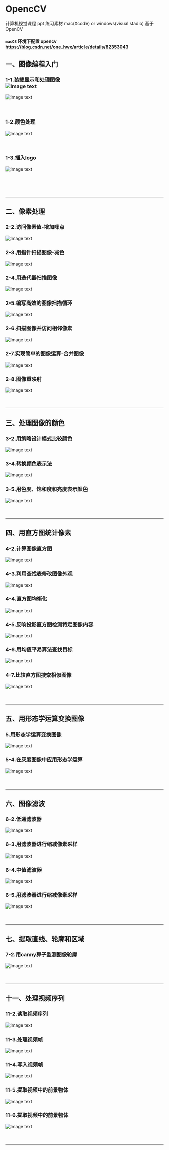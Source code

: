 # OpencCV

计算机视觉课程 ppt 练习素材 mac(Xcode) or windows(visual stadio) 基于OpenCV <br>

#### `macOS` 环境下配置 opencv https://blog.csdn.net/one_hwx/article/details/82353043 <br>

## 一、图像编程入门<br>
### 1-1.装载显示和处理图像<br>![Image text](https://github.com/122537067/OpencCV/blob/master/MyCode/1Entry/photo/exeT.png)
![Image text](https://github.com/122537067/OpencCV/blob/master/MyCode/1Entry/photo/code.png)
<br><br><br>
### 1-2.颜色处理<br>
![Image text](https://github.com/122537067/OpencCV/blob/master/MyCode/1-2Entry/photo/1-2-1.png)
<br><br><br>
### 1-3.插入logo
![Image text](https://github.com/122537067/OpencCV/blob/master/MyCode/1-2Entry/photo/1-3-1.jpg)

<br><br><br>
***

## 二、像素处理<br>
### 2-2.访问像素值-增加噪点<br/>
![Image text](https://github.com/122537067/OpencCV/blob/master/MyCode/2OperatingPixel/image/2-2.png)
### 2-3.用指针扫描图像-减色<br/>
![Image text](https://github.com/122537067/OpencCV/blob/master/MyCode/2OperatingPixel/image/2-3.png)
### 2-4.用迭代器扫描图像<br/>
![Image text](https://github.com/122537067/OpencCV/blob/master/MyCode/2OperatingPixel/image/2-4.png)
### 2-5.编写高效的图像扫描循环<br/>
![Image text](https://github.com/122537067/OpencCV/blob/master/MyCode/2OperatingPixel/image/2-5.png)
### 2-6.扫描图像并访问相邻像素<br/>
![Image text](https://github.com/122537067/OpencCV/blob/master/MyCode/2OperatingPixel/image/2-6.png)
### 2-7.实现简单的图像运算-合并图像<br/>
![Image text](https://github.com/122537067/OpencCV/blob/master/MyCode/2OperatingPixel/image/2-7.png)
### 2-8.图像重映射<br/>
![Image text](https://github.com/122537067/OpencCV/blob/master/MyCode/2OperatingPixel/image/2-8.png)
<br><br><br>
***

## 三、处理图像的颜色<br>
### 3-2.用策略设计模式比较颜色<br/>
![Image text](https://github.com/122537067/OpencCV/blob/master/MyCode/3ImageColor/image/3-2.png)
### 3-4.转换颜色表示法<br/>
![Image text](https://github.com/122537067/OpencCV/blob/master/MyCode/3ImageColor/image/3-4.png)
### 3-5.用色度、饱和度和亮度表示颜色<br/>
![Image text](https://github.com/122537067/OpencCV/blob/master/MyCode/3ImageColor/image/3-5.png)
<br><br><br>
***

## 四、用直方图统计像素
### 4-2.计算图像直方图
![Image text](https://github.com/122537067/OpencCV/blob/master/MyCode/4Statistical/image/4-2.png)
### 4-3.利用查找表修改图像外观
![Image text](https://github.com/122537067/OpencCV/blob/master/MyCode/4Statistical/image/4-3.png)
### 4-4.直方图均衡化
![Image text](https://github.com/122537067/OpencCV/blob/master/MyCode/4Statistical/image/4-4.png)
### 4-5.反响投影直方图检测特定图像内容
![Image text](https://github.com/122537067/OpencCV/blob/master/MyCode/4Statistical/image/4-5.png)
### 4-6.用均值平易算法查找目标
![Image text](https://github.com/122537067/OpencCV/blob/master/MyCode/4Statistical/image/4-6.png)
### 4-7.比较直方图搜索相似图像
![Image text](https://github.com/122537067/OpencCV/blob/master/MyCode/4Statistical/image/4-7.png)
<br><br><br>
***

## 五、用形态学运算变换图像
### 5.用形态学运算变换图像
![Image text](https://github.com/122537067/OpencCV/blob/master/MyCode/5Morphology/image/5.png)
### 5-4.在灰度图像中应用形态学运算
![Image text](https://github.com/122537067/OpencCV/blob/master/MyCode/5Morphology/image/5-4.png)
<br><br><br>
***



## 六、图像滤波
### 6-2.低通滤波器
![Image text](https://github.com/122537067/OpencCV/blob/master/MyCode/6ImageFiltering/image/6-2.png)
### 6-3.用滤波器进行缩减像素采样
![Image text](https://github.com/122537067/OpencCV/blob/master/MyCode/6ImageFiltering/image/6-3.png)
### 6-4.中值滤波器
![Image text](https://github.com/122537067/OpencCV/blob/master/MyCode/6ImageFiltering/image/6-4.png)
### 6-5.用滤波器进行缩减像素采样
![Image text](https://github.com/122537067/OpencCV/blob/master/MyCode/6ImageFiltering/image/6-5.png)
<br><br><br>
***


## 七、提取直线、轮廓和区域
### 7-2.用canny算子监测图像轮廓
![Image text](https://github.com/122537067/OpencCV/blob/master/MyCode/7StraightLinesOutlinesRegions/7-2.png)
<br><br><br>
***

## 十一、处理视频序列
### 11-2.读取视频序列
![Image text](https://github.com/122537067/OpencCV/blob/master/MyCode/11VideoSequences/image/11-2.png)
### 11-3.处理视频帧
![Image text](https://github.com/122537067/OpencCV/blob/master/MyCode/11VideoSequences/image/11-3.png)
### 11-4.写入视频帧
![Image text](https://github.com/122537067/OpencCV/blob/master/MyCode/11VideoSequences/image/11-4.png)
### 11-5.提取视频中的前景物体
![Image text](https://github.com/122537067/OpencCV/blob/master/MyCode/11VideoSequences/image/11-5.png)
### 11-6.提取视频中的前景物体
![Image text](https://github.com/122537067/OpencCV/blob/master/MyCode/11VideoSequences/image/11-6.png)
<br><br><br>
***
